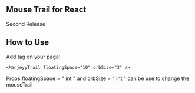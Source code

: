 ## Mouse Trail for React

 Second Release

## How to Use

Add tag on your page!


```
<ManjeyyTrail floatingSpace="10" orbSize="3" />

```

Props floatingSpace = " int " and orbSize = " int " can be use to change the mouseTrail
